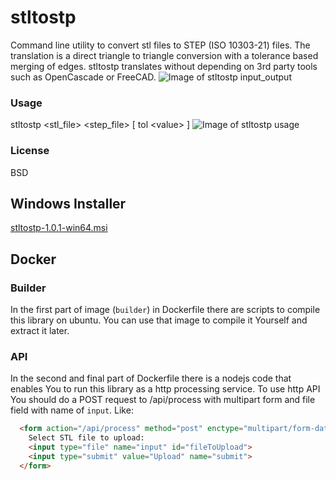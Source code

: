 # stltostp
Command line utility to convert stl files to STEP (ISO 10303-21) files. The translation is a direct triangle to triangle conversion with a tolerance based merging of edges. stltostp translates without depending on 3rd party tools such as OpenCascade or FreeCAD.
![Image of stltostp input_output](https://github.com/slugdev/stltostp/blob/master/doc/input_output.jpg)

### Usage
stltostp <stl_file> <step_file> \[ tol \<value\> \]
![Image of stltostp usage](https://github.com/slugdev/stltostp/blob/master/doc/example.jpg)

### License 
BSD

## Windows Installer
[stltostp-1.0.1-win64.msi](https://github.com/slugdev/stltostp/releases/download/v1.0.1/stltostp-1.0.1-win64.msi)


## Docker

### Builder

In the first part of image (`builder`) in Dockerfile there are scripts to compile this library on ubuntu. You can use that image to compile it Yourself and extract it later.

### API
In the second and final part of Dockerfile there is a nodejs code that enables You to run this library as a http processing service. To use http API You should do a POST request to /api/process with multipart form and file field with name of `input`. Like:
```html
  <form action="/api/process" method="post" enctype="multipart/form-data">
    Select STL file to upload:
    <input type="file" name="input" id="fileToUpload">
    <input type="submit" value="Upload" name="submit">
  </form>
```
